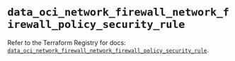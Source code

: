 # `data_oci_network_firewall_network_firewall_policy_security_rule`

Refer to the Terraform Registry for docs: [`data_oci_network_firewall_network_firewall_policy_security_rule`](https://registry.terraform.io/providers/oracle/oci/7.19.0/docs/data-sources/network_firewall_network_firewall_policy_security_rule).
